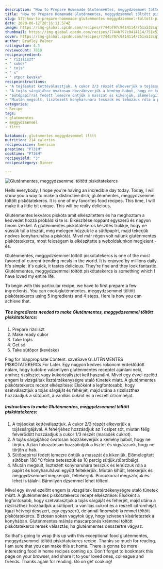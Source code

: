 ```yaml
---
description: "How to Prepare Homemade Gluténmentes, meggydzsemmel töltött piskótatekercs"
title: "How to Prepare Homemade Gluténmentes, meggydzsemmel töltött piskótatekercs"
slug: 577-how-to-prepare-homemade-glutenmentes-meggydzsemmel-toltott-piskotatekercs
date: 2020-06-12T20:16:11.574Z
image: https://img-global.cpcdn.com/recipes/7744b797c9414114/751x532cq70/glutenmentes-meggydzsemmel-toltott-piskotatekercs-recept-foto.jpg
thumbnail: https://img-global.cpcdn.com/recipes/7744b797c9414114/751x532cq70/glutenmentes-meggydzsemmel-toltott-piskotatekercs-recept-foto.jpg
cover: https://img-global.cpcdn.com/recipes/7744b797c9414114/751x532cq70/glutenmentes-meggydzsemmel-toltott-piskotatekercs-recept-foto.jpg
author: Bradley Palmer
ratingvalue: 4.5
reviewcount: 7010
recipeingredient:
- " rizsliszt"
- " cukor"
- " tojs"
- " s"
- " stpor kevske"
recipeinstructions:
- "A tojásokat kettéválasztjuk. A cukor 2/3 részét elkeverjük a tojássárgájával. A fehérjéhez hozzáadjuk az 1 csipet sót, miután félig felverődött hozzáadjuk a cukor 1/3 részét (maradék cukrot)."
- "A tojás sárgájához óvatosan hozzákeverjük a kemény habot, hogy ne törjön. Aztán fokozatosan hozzáöntjük a lisztet és vigyázzunk, hogy ne törjön a hab."
- "Sütőpapírral fedett lemezre öntjük a masszát és kikenjük. Előmelegített sütőben 180 °C fokra betesszük és 10 percig sütjük.(tűpróbáig)."
- "Miután megsült, lisztezett konyharuhára tesszük és lehúzzuk róla a papírt és konyharuhával együtt feltekerjük. Miután kihűlt, letekerjük és meggydzsemmel megkenjük, feltekerjük. Porcukorral megszórjuk és lehet is tálalni. Bármilyen dzsemmel lehet tölteni."
categories:
- Recipe
tags:
- glutnmentes
- meggydzsemmel
- tlttt

katakunci: glutnmentes meggydzsemmel tlttt 
nutrition: 214 calories
recipecuisine: American
preptime: "PT31M"
cooktime: "PT36M"
recipeyield: "3"
recipecategory: Dinner

---
```



![Gluténmentes, meggydzsemmel töltött piskótatekercs](https://img-global.cpcdn.com/recipes/7744b797c9414114/751x532cq70/glutenmentes-meggydzsemmel-toltott-piskotatekercs-recept-foto.jpg)

Hello everybody, I hope you're having an incredible day today. Today, I will show you a way to make a distinctive dish, gluténmentes, meggydzsemmel töltött piskótatekercs. It is one of my favorites food recipes. This time, I will make it a little bit unique. This will be really delicious.

Gluténmentes lekváros piskóta amit elkészítettem és ha meghoztam a kedvedet hozzá próbáld ki te is. Elkészítése roppant egyszerű és nagyon finom ízekkel. A gluténmentes piskótatekercs készítés trükkje, hogy ne süssük túl a tésztát, még melegen húzzuk le a sütőpapírt, majd tekerjük nedves konyharuhába a piskótát. Mivel már régen volt nálunk gluténmentes piskótatekercs, most feleségem is elkészítette a weboldalunkon megjelent - és.

Gluténmentes, meggydzsemmel töltött piskótatekercs is one of the most favored of current trending meals in the world. It is enjoyed by millions daily. It's simple, it's quick, it tastes delicious. They're fine and they look fantastic. Gluténmentes, meggydzsemmel töltött piskótatekercs is something which I have loved my entire life.


To begin with this particular recipe, we have to first prepare a few ingredients. You can cook gluténmentes, meggydzsemmel töltött piskótatekercs using 5 ingredients and 4 steps. Here is how you can achieve that.

<!--inarticleads1-->

##### The ingredients needed to make Gluténmentes, meggydzsemmel töltött piskótatekercs:

1. Prepare  rizsliszt
1. Make ready  cukor
1. Take  tojás
1. Get  só
1. Take  sütőpor (kevéske)


Flag for Inappropriate Content. saveSave GLUTÉNMENTES PISKÓTATEKERCs For Later. Egy nagyon kedves rokonom érdeklődött nálam, hogy tudok-e valamilyen gluténmentes receptet ajánlani neki, amihez rizslisztet vagy kukoricalisztet kell használni. Mivel egy évvel ezelőtt engem is vizsgáltak lisztérzékenységre utaló tünetek miatt. A gluténmentes piskótatekercs recept elkészítése: Elsőként a legfontosabb, hogy szétválasztjuk a tojás sárgáját és fehérjét, majd utána a rizsliszthez hozzáadjuk a sütőport, a vaníliás cukrot és a reszelt citromhéjat. 

<!--inarticleads2-->

##### Instructions to make Gluténmentes, meggydzsemmel töltött piskótatekercs:

1. A tojásokat kettéválasztjuk. A cukor 2/3 részét elkeverjük a tojássárgájával. A fehérjéhez hozzáadjuk az 1 csipet sót, miután félig felverődött hozzáadjuk a cukor 1/3 részét (maradék cukrot).
1. A tojás sárgájához óvatosan hozzákeverjük a kemény habot, hogy ne törjön. Aztán fokozatosan hozzáöntjük a lisztet és vigyázzunk, hogy ne törjön a hab.
1. Sütőpapírral fedett lemezre öntjük a masszát és kikenjük. Előmelegített sütőben 180 °C fokra betesszük és 10 percig sütjük.(tűpróbáig).
1. Miután megsült, lisztezett konyharuhára tesszük és lehúzzuk róla a papírt és konyharuhával együtt feltekerjük. Miután kihűlt, letekerjük és meggydzsemmel megkenjük, feltekerjük. Porcukorral megszórjuk és lehet is tálalni. Bármilyen dzsemmel lehet tölteni.


Mivel egy évvel ezelőtt engem is vizsgáltak lisztérzékenységre utaló tünetek miatt. A gluténmentes piskótatekercs recept elkészítése: Elsőként a legfontosabb, hogy szétválasztjuk a tojás sárgáját és fehérjét, majd utána a rizsliszthez hozzáadjuk a sütőport, a vaníliás cukrot és a reszelt citromhéjat. Igazi hétvégi desszert, egy egyszerű, de annál finomabb krémmel töltött piskótatekercs. Biztosan sokan vagytok úgy, hogy szívesen kísérleteztek a konyhában. Gluténmentes málnás mascarponés krémmel töltött piskótatekercs remek választás, ha gluténmentes desszertre vágysz. 

So that's going to wrap this up with this exceptional food gluténmentes, meggydzsemmel töltött piskótatekercs recipe. Thanks so much for reading. I am sure that you can make this at home. There is gonna be more interesting food in home recipes coming up. Don't forget to bookmark this page on your browser, and share it to your loved ones, colleague and friends. Thanks again for reading. Go on get cooking!
